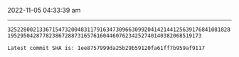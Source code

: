 2022-11-05 04:33:39 am

---

`32522800213367154732004831179163473096630992041421441256391768410818281952950428778238672887316576160446076234252740140382068519173`

`Latest commit SHA is: 1ee8757999da25b29b59120fa61ff7b959af9117 `

